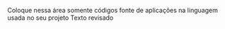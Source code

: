 Coloque nessa área somente códigos fonte de aplicações na linguagem usada no seu projeto
Texto revisado
